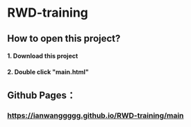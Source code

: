 # RWD-training

## How to open this project? 
#### 1. Download this project 
#### 2. Double click "main.html"

## Github Pages：
### https://ianwanggggg.github.io/RWD-training/main
